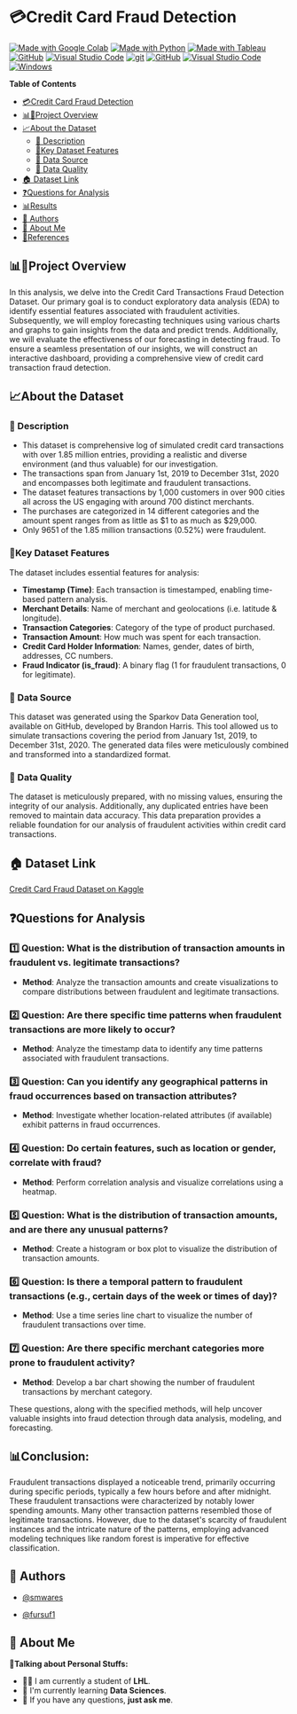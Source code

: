 # 💳Credit Card Fraud Detection

[![Made with Google Colab](https://img.shields.io/badge/Made%20with-Google%20Colab-orange?style=for-the-badge)](https://colab.research.google.com/)
[![Made with Python](https://img.shields.io/badge/Made%20with-Python-blue?style=for-the-badge)](https://www.python.org/)
[![Made with Tableau](https://img.shields.io/badge/Made%20with-Tableau-green?style=for-the-badge)](https://creativecommons.org/publicdomain/zero/1.0/)
[![GitHub](https://img.shields.io/badge/GitHub-Repo-blue?style=for-the-badge)](https://github.com/fursuf1/Credit-Card-Fraud-Detection)
[![Visual Studio Code](https://img.shields.io/badge/Editor-Visual%20Studio%20Code-blue?style=for-the-badge)](https://code.visualstudio.com/)
[![git](https://badgen.net/badge/icon/git?icon=git&label)](https://git-scm.com)
[![GitHub](https://img.shields.io/badge/--181717?logo=github&logoColor=ffffff)](https://github.com/)
[![Visual Studio Code](https://img.shields.io/badge/--007ACC?logo=visual%20studio%20code&logoColor=ffffff)](https://code.visualstudio.com/)
[![Windows](https://badgen.net/badge/icon/windows?icon=windows&label)](https://microsoft.com/windows/)

**Table of Contents**
- [💳Credit Card Fraud Detection](#credit-card-fraud-detection)
- [📊🚧Project Overview](#project-overview)
- [📈About the Dataset](#about-the-dataset)
  - [📝 Description](#description)
  - [🔑Key Dataset Features](#key-dataset-features)
  - [📂 Data Source](#data-source)
  - [🧹 Data Quality](#data-quality)
- [🏠 Dataset Link](#dataset-link)
- [❓Questions for Analysis](#questions-for-analysis)
- [📊Results](#results)
- [📓 Authors](#authors)
- [🚀 About Me](#about-me)
- [🌟References](#references)


## 📊🚧Project Overview

In this analysis, we delve into the Credit Card Transactions Fraud Detection Dataset. Our primary goal is to conduct exploratory data analysis (EDA) to identify essential features associated with fraudulent activities. Subsequently, we will employ forecasting techniques using various charts and graphs to gain insights from the data and predict trends. Additionally, we will evaluate the effectiveness of our forecasting in detecting fraud. To ensure a seamless presentation of our insights, we will construct an interactive dashboard, providing a comprehensive view of credit card transaction fraud detection.

## 📈About the Dataset

### 📝 Description

- This dataset is comprehensive log of simulated credit card transactions with over 1.85 million entries, providing a realistic and diverse environment (and thus valuable) for our investigation.
- The transactions span from January 1st, 2019 to December 31st, 2020 and encompasses both legitimate and fraudulent transactions.
- The dataset features transactions by 1,000 customers in over 900 cities all across the US engaging with around 700 distinct merchants.
- The purchases are categorized in 14 different categories and the amount spent ranges from as little as $1 to as much as $29,000.
- Only 9651 of the 1.85 million transactions (0.52%) were fraudulent.

### 🔑Key Dataset Features
The dataset includes essential features for analysis:

- **Timestamp (Time)**: Each transaction is timestamped, enabling time-based pattern analysis.
- **Merchant Details**: Name of merchant and geolocations (i.e. latitude & longitude).
- **Transaction Categories**: Category of the type of product purchased.
- **Transaction Amount**: How much was spent for each transaction.
- **Credit Card Holder Information**: Names, gender, dates of birth, addresses, CC numbers.
- **Fraud Indicator (is_fraud)**: A binary flag (1 for fraudulent transactions, 0 for legitimate).

### 📂 Data Source
This dataset was generated using the Sparkov Data Generation tool, available on GitHub, developed by Brandon Harris. This tool allowed us to simulate transactions covering the period from January 1st, 2019, to December 31st, 2020. The generated data files were meticulously combined and transformed into a standardized format.

### 🧹 Data Quality
The dataset is meticulously prepared, with no missing values, ensuring the integrity of our analysis. Additionally, any duplicated entries have been removed to maintain data accuracy.
This data preparation provides a reliable foundation for our analysis of fraudulent activities within credit card transactions.


## 🏠 Dataset Link

[Credit Card Fraud Dataset on Kaggle](https://www.kaggle.com/datasets/kartik2112/fraud-detection)

## ❓Questions for Analysis

### 1️⃣ **Question**: What is the distribution of transaction amounts in fraudulent vs. legitimate transactions?
   - **Method**: Analyze the transaction amounts and create visualizations to compare distributions between fraudulent and legitimate transactions.

### 2️⃣ **Question**: Are there specific time patterns when fraudulent transactions are more likely to occur?
   - **Method**: Analyze the timestamp data to identify any time patterns associated with fraudulent transactions.

### 3️⃣ **Question**: Can you identify any geographical patterns in fraud occurrences based on transaction attributes?
   - **Method**: Investigate whether location-related attributes (if available) exhibit patterns in fraud occurrences.

### 4️⃣ **Question**: Do certain features, such as location or gender, correlate with fraud?
   - **Method**: Perform correlation analysis and visualize correlations using a heatmap.

### 5️⃣ **Question**: What is the distribution of transaction amounts, and are there any unusual patterns?
   - **Method**: Create a histogram or box plot to visualize the distribution of transaction amounts.

### 6️⃣ **Question**: Is there a temporal pattern to fraudulent transactions (e.g., certain days of the week or times of day)?
   - **Method**: Use a time series line chart to visualize the number of fraudulent transactions over time.

### 7️⃣ **Question**: Are there specific merchant categories more prone to fraudulent activity?
   - **Method**: Develop a bar chart showing the number of fraudulent transactions by merchant category.

These questions, along with the specified methods, will help uncover valuable insights into fraud detection through data analysis, modeling, and forecasting.

## 📊Conclusion:

Fraudulent transactions displayed a noticeable trend, primarily occurring during specific periods, typically a few hours before and after midnight.
These fraudulent transactions were characterized by notably lower spending amounts.
Many other transaction patterns resembled those of legitimate transactions.
However, due to the dataset's scarcity of fraudulent instances and the intricate nature of the patterns, employing advanced modeling techniques like random forest is imperative for effective classification.

## 📓 Authors

- [@smwares](https://github.com/smwares)

- [@fursuf1](https://github.com/fursuf1)

## 🚀 About Me

**🌟Talking about Personal Stuffs:**

- 👨‍🏛 I am currently a student of **LHL**.
- 🌱 I'm currently learning **Data Sciences**. 
- 💬 If you have any questions, **just ask me**.




